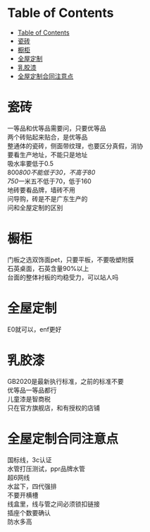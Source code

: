 # Table of Contents
- [Table of Contents](#table-of-contents)
- [瓷砖](#瓷砖)
- [橱柜](#橱柜)
- [全屋定制](#全屋定制)
- [乳胶漆](#乳胶漆)
- [全屋定制合同注意点](#全屋定制合同注意点)

# 瓷砖
一等品和优等品需要问，只要优等品  
两个砖贴起来贴合，是优等品  
整通体的瓷砖，侧面带纹理，也要区分真假，消协  
要看生产地址，不能只是地址  
吸水率要低于0.5  
800*800不能低于30，不高于80  
750*一米五不低于70，低于160  
地砖要看品牌，墙砖不用  
问导购，砖是不是广东生产的  
问和全屋定制的区别


# 橱柜
门板之选双饰面pet，只要平板，不要吸塑附膜  
石英桌面，石英含量90%以上  
台面的整体衬板的均稳受力，可以站人吗  


# 全屋定制
E0就可以，enf更好

# 乳胶漆
GB2020是最新执行标准，之前的标准不要  
优等品一等品都行  
儿童漆是智商税  
只在官方旗舰店，和有授权的店铺


# 全屋定制合同注意点
国标线，3c认证  
水管打压测试，ppr品牌水管   
超6网线  
水盆下，四代强排  
不要开横槽  
线盒里，线与管之间必须锁扣链接  
插座个数要确认  
防水多高

